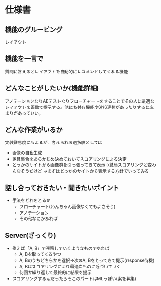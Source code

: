 # 仕様書

## 機能のグルーピング

レイアウト

## 機能を一言で

質問に答えるとレイアウトを自動的にレコメンドしてくれる機能

## どんなことがしたいか(機能詳細)

アノテーションなりABテストなりフローチャートをすることでその人に最適なレイアウトを画像で提示する。他にも共有機能やSNS連携があったりすると広まりがあっていい。

## どんな作業がいるか

実装難易度にもよるが、考えられる選択肢としては
- 画像の自動生成
- 家具集合をあらかじめ決めておいてスコアリングによる決定
- どっかのサイトから画像群を引っ張ってきて表示→結局スコアリングと変わんなそうだけど
→まずはどっかのサイトから表示する方針でいってみる

## 話し合っておきたい・聞きたいポイント
- 手法をどれをとるか
  - フローチャート(わんちゃん画像なくてもよさそう)
  - アノテーション
  - その他なにかあれば

## Server(ざっくり)

- 例えば「A, B」で遷移していくようなものであれば
  - A, Bを取ってくるやつ
  - A, Bのうちどちらかを選択→次のA, Bをとってきて提示(response待機)
  - A, Bはスコアリングにより最適なものに近づいていく
  - 何回か繰り返して最終的に結果を提示
- スコアリングするんだったらそこのパートはMLっぽい(案を募集)
